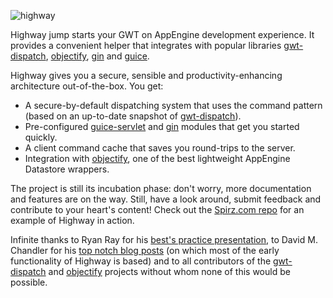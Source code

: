 ![highway](http://home.apptao.net/hwy-64.png)

Highway jump starts your GWT on AppEngine development experience. It provides a convenient helper that integrates with popular libraries [gwt-dispatch](http://code.google.com/p/gwt-dispatch/), [objectify](http://code.google.com/p/objectify-appengine/), [gin](http://code.google.com/p/google-gin/) and [guice](http://code.google.com/p/google-guice/).

Highway gives you a secure, sensible and productivity-enhancing architecture out-of-the-box. You get:

- A secure-by-default dispatching system that uses the command pattern (based on an up-to-date snapshot of [gwt-dispatch](http://code.google.com/p/gwt-dispatch/)).
- Pre-configured [guice-servlet](http://code.google.com/p/google-guice/wiki/Servlets) and [gin](http://code.google.com/p/google-gin/) modules that get you started quickly.
- A client command cache that saves you round-trips to the server.
- Integration with [objectify](http://code.google.com/p/objectify-appengine/), one of the best lightweight AppEngine Datastore wrappers.

The project is still its incubation phase: don't worry, more documentation and features are on the way. Still, have a look around, submit feedback and contribute to your heart's content! Check out the [Spirz.com repo](http://github.com/taoneill/spirz) for an example of Highway in action.

Infinite thanks to Ryan Ray for his [best's practice presentation](http://code.google.com/events/io/2009/sessions/GoogleWebToolkitBestPractices.html), to David M. Chandler for his [top notch blog posts](http://turbomanage.wordpress.com/) (on which most of the early functionality of Highway is based) and to all contributors of the [gwt-dispatch](http://code.google.com/p/gwt-dispatch/) and [objectify](http://code.google.com/p/objectify-appengine/) projects without whom none of this would be possible.



